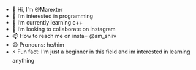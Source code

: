 - 👋 Hi, I’m @Marexter
- 👀 I’m interested in programming
- 🌱 I’m currently learning c++
- 💞️ I’m looking to collaborate on instagram
- 📫 How to reach me on insta= @am_shiiv
- 😄 Pronouns: he/him
- ⚡ Fun fact: I'm just a beginner in this field and im interested in learning anything 

<!---
Marexter/Marexter is a ✨ special ✨ repository because its `README.md` (this file) appears on your GitHub profile.
You can click the Preview link to take a look at your changes.
--->
